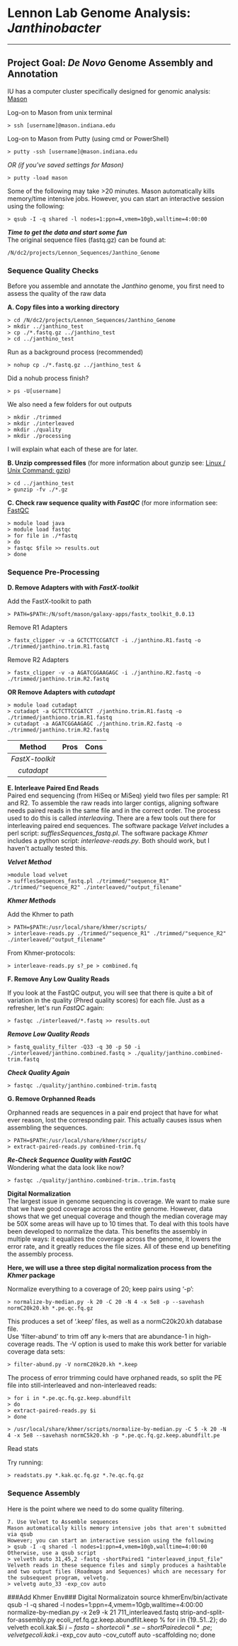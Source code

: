 # Lennon Lab Genome Analysis: *Janthinobacter* #
---

## Project Goal: *De Novo* Genome Assembly and Annotation ##

IU has a computer cluster specifically designed for genomic analysis: [Mason](https://kb.iu.edu/data/bbhh.html)

Log-on to Mason from unix terminal

    > ssh [username]@mason.indiana.edu

Log-on to Mason from Putty (using cmd or PowerShell)

    > putty -ssh [username]@mason.indiana.edu

*OR (if you've saved settings for Mason)*

    > putty -load mason

Some of the following may take >20 minutes. 
Mason automatically kills memory/time intensive jobs.
However, you can start an interactive session using the following:

    > qsub -I -q shared -l nodes=1:ppn=4,vmem=10gb,walltime=4:00:00

***Time to get the data and start some fun***  
The original sequence files (fastq.gz) can be found at:

    /N/dc2/projects/Lennon_Sequences/Janthino_Genome

### Sequence Quality Checks ###

Before you assemble and annotate the *Janthino* genome, you first need to assess the quality of the raw data

**A. Copy files into a working directory** 

    > cd /N/dc2/projects/Lennon_Sequences/Janthino_Genome  
    > mkdir ../janthino_test
    > cp ./*.fastq.gz ../janthino_test
    > cd ../janthino_test
    
Run as a background process (recommended)

    > nohup cp ./*.fastq.gz ../janthino_test &

Did a nohub process finish?

    > ps -U[username]

We also need a few folders for out outputs

    > mkdir ./trimmed
    > mkdir ./interleaved
    > mkdir ./quality
    > mkdir ./processing

I will explain what each of these are for later.

**B. Unzip compressed files** (for more information about gunzip see: [Linux / Unix Command: gzip](http://linux.about.com/od/commands/l/blcmdl1_gzip.htm))

    > cd ../janthino_test
    > gunzip -fv ./*.gz

**C. Check raw sequence quality with *FastQC*** (for more information see: [FastQC](http://www.bioinformatics.babraham.ac.uk/projects/fastqc/)

    > module load java
    > module load fastqc
    > for file in ./*fastq
    > do
    > fastqc $file >> results.out
    > done

### Sequence Pre-Processing ###

**D. Remove Adapters with with *FastX-toolkit***

Add the FastX-toolkit to path

    > PATH=$PATH:/N/soft/mason/galaxy-apps/fastx_toolkit_0.0.13

Remove R1 Adapters

    > fastx_clipper -v -a GCTCTTCCGATCT -i ./janthino.R1.fastq -o ./trimmed/janthino.trim.R1.fastq

Remove R2 Adapters

    > fastx_clipper -v -a AGATCGGAAGAGC -i ./janthino.R2.fastq -o ./trimmed/janthino.trim.R2.fastq

**OR Remove Adapters with *cutadapt***

    > module load cutadapt
    > cutadapt -a GCTCTTCCGATCT ./janthino.trim.R1.fastq -o ./trimmed/janthiono.trim.R1.fastq
    > cutadapt -a AGATCGGAAGAGC ./janthino.trim.R2.fastq -o ./trimmed/janthino.trim.R2.fastq

Method | Pros | Cons 
:--------: |:-----: |:------: 
*FastX-toolkit*|                     |                     
*cutadapt* |                           |                  

**E. Interleave Paired End Reads**  
Paired end sequencing (from HiSeq or MiSeq) yield two files per sample: R1 and R2.
To assemble the raw reads into larger contigs, aligning software needs paired reads in the same file and in the correct order. 
The process used to do this is called *interleaving*. 
There are a few tools out there for interleaving paired end sequences.
The software package *Velvet* includes a perl script: *sufflesSequences_fastq.pl*.
The software package *Khmer* includes a python script: *interleave-reads.py*.
Both should work, but I haven't actually tested this.

***Velvet Method***

    >module load velvet
    > sufflesSequences_fastq.pl ./trimmed/"sequence_R1" ./trimmed/"sequence_R2" ./interleaved/"output_filename"

***Khmer Methods***

Add the Khmer to path

    > PATH=$PATH:/usr/local/share/khmer/scripts/
    > interleave-reads.py ./trimmed/"sequence_R1" ./trimmed/"sequence_R2" ./interleaved/"output_filename"

From Khmer-protocols:

    > interleave-reads.py s?_pe > combined.fq

**F. Remove Any Low Quality Reads**

If you look at the FastQC output, you will see that there is quite a bit of variation in the quality (Phred quality scores) for each file. Just as a refresher, let's run *FastQC* again:

    > fastqc ./interleaved/*.fastq >> results.out

***Remove Low Quality Reads***

    > fastq_quality_filter -Q33 -q 30 -p 50 -i ./interleaved/janthino.combined.fastq > ./quality/janthino.combined-trim.fastq

***Check Quality Again***

    > fastqc ./quality/janthino.combined-trim.fastq

**G. Remove Orphanned Reads**

Orphanned reads are sequences in a pair end project that have for what ever reason, lost the corresponding pair. This actually causes issus when assembling the sequences.

    > PATH=$PATH:/usr/local/share/khmer/scripts/
    > extract-paired-reads.py combined-trim.fq
        
***Re-Check Sequence Quality with *FastQC****  
Wondering what the data look like now?

    > fastqc ./quality/janthino.combined-trim..trim.fastq

**Digital Normalization**  
The largest issue in genome sequencing is coverage.
We want to make sure that we have good coverage across the entire genome.
However, data shows that we get unequal coverage and though the median coverage may be 50X some areas will have up to 10 times that.
To deal with this tools have been developed to normalize the data.
This benefits the assembly in multiple ways: it equalizes the coverage across the genome, it lowers the error rate, and it greatly reduces the file sizes.
All of these end up benefiting the assembly process.

**Here, we will use a three step digital normalization process from the *Khmer* package**

Normalize everything to a coverage of 20; keep pairs using ‘-p’:

    > normalize-by-median.py -k 20 -C 20 -N 4 -x 5e8 -p --savehash normC20k20.kh *.pe.qc.fq.gz

This produces a set of ‘.keep’ files, as well as a normC20k20.kh database file.  
Use ‘filter-abund’ to trim off any k-mers that are abundance-1 in high-coverage reads. The -V option is used to make this work better for variable coverage data sets:

    > filter-abund.py -V normC20k20.kh *.keep

The process of error trimming could have orphaned reads, so split the PE file into still-interleaved and non-interleaved reads:

    > for i in *.pe.qc.fq.gz.keep.abundfilt  
    > do  
    > extract-paired-reads.py $i  
    > done  

    > /usr/local/share/khmer/scripts/normalize-by-median.py -C 5 -k 20 -N 4 -x 5e8 --savehash normC5k20.kh -p *.pe.qc.fq.gz.keep.abundfilt.pe







Read stats

Try running:

    > readstats.py *.kak.qc.fq.gz *.?e.qc.fq.gz




### Sequence Assembly ###
    
Here is the point where we need to do some quality filtering. 
        
    7. Use Velvet to Assemble sequences
    Mason automatically kills memory intensive jobs that aren't submitted via qsub
    However; you can start an interactive session using the following
    > qsub -I -q shared -l nodes=1:ppn=4,vmem=10gb,walltime=4:00:00
    Otherwise, use a qsub script
    > velveth auto 31,45,2 -fastq -shortPaired1 "interleaved_input_file"
    Velveth reads in these sequence files and simply produces a hashtable  and two output files (Roadmaps and Sequences) which are necessary for  the subsequent program, velvetg. 
    > velvetg auto_33 -exp_cov auto
    


###Add Khmer Env###
Digital Normalizatoin
source khmerEnv/bin/activate
qsub -I -q shared -l nodes=1:ppn=4,vmem=10gb,walltime=4:00:00
normalize-by-median.py -x 2e9 -k 21 711_interleaved.fastq
strip-and-split-for-assembly.py ecoli_ref.fq.gz.keep.abundfilt.keep
% for i in {19..51..2}; do
    velveth ecoli.kak.$i $i -fasta -short ecoli*.se -shortPaired ecoli*.pe;
    velvetg ecoli.kak.$i -exp_cov auto -cov_cutoff auto -scaffolding no;
  done
